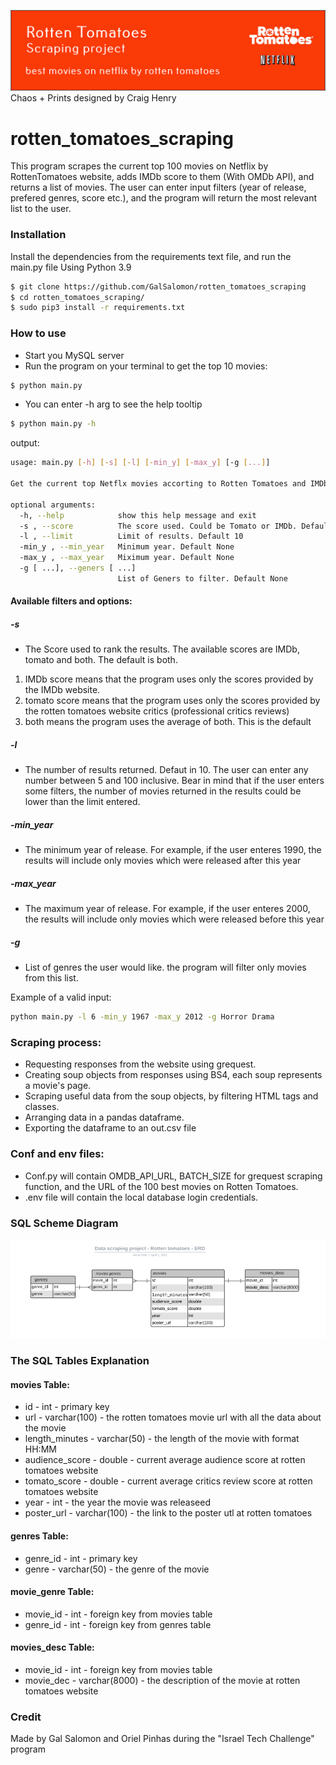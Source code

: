 ![img.png](img.png)
Chaos + Prints designed by Craig Henry

# rotten_tomatoes_scraping
This program scrapes the current top 100 movies on Netflix by RottenTomatoes website, adds IMDb score to them (With OMDb API), and returns a list of movies. The user can enter input filters (year of release, 
prefered genres, score etc.), and the program will return the most relevant list to the user.

### Installation

Install the dependencies from the requirements text file, and run the main.py file
Using Python 3.9
```sh
$ git clone https://github.com/GalSalomon/rotten_tomatoes_scraping
$ cd rotten_tomatoes_scraping/
$ sudo pip3 install -r requirements.txt
```

### How to use
* Start you MySQL server 
* Run the program on your terminal to get the top 10 movies:
```sh
$ python main.py 
```
* You can enter -h arg to see the help tooltip
```sh
$ python main.py -h
```
output:
```sh
usage: main.py [-h] [-s] [-l] [-min_y] [-max_y] [-g [...]]

Get the current top Netflx movies accorting to Rotten Tomatoes and IMDb.

optional arguments:
  -h, --help            show this help message and exit
  -s , --score          The score used. Could be Tomato or IMDb. Default is Both
  -l , --limit          Limit of results. Default 10
  -min_y , --min_year   Minimum year. Default None
  -max_y , --max_year   Miximum year. Default None
  -g [ ...], --geners [ ...]
                        List of Geners to filter. Default None

```
#### Available filters and options:

##### -s
* The Score used to rank the results. The available scores are IMDb, tomato and both.
The default is both.
1. IMDb score means that the program uses only the scores provided by the IMDb 
website.
2. tomato score means that the program uses only the scores provided by the rotten tomatoes 
website critics (professional critics reviews)
3.  both means the program uses the average of both. This is the default

##### -l
* The number of results returned. Defaut in 10. The user can enter any number between 5 and 100
inclusive. Bear in mind that if the user enters some filters, the number of movies returned 
in the results could be lower than the limit entered.

##### -min_year
* The minimum year of release. For example, if the user enteres 1990, the results will include 
only movies which were released after this year

##### -max_year
* The maximum year of release. For example, if the user enteres 2000, the results will include 
only movies which were released before this year

##### -g
* List of genres the user would like. the program will filter only movies from this list.

Example of a valid input:
```sh
python main.py -l 6 -min_y 1967 -max_y 2012 -g Horror Drama
```

### Scraping process:
* Requesting responses from the website using grequest.
* Creating soup objects from responses using BS4, each soup represents a movie's page.
* Scraping useful data from the soup objects, by filtering HTML tags and classes.
* Arranging data in a pandas dataframe.
* Exporting the dataframe to an out.csv file


### Conf and env files:
* Conf.py will contain OMDB_API_URL, BATCH_SIZE for grequest scraping function, and the URL of the 100 best movies on Rotten Tomatoes.
* .env file will contain the local database login credentials.


### SQL Scheme Diagram
![ERD.png](ERD.png)
### The SQL Tables Explanation

#### movies Table:
* id - int - primary key
* url - varchar(100) - the rotten tomatoes movie url with all the data about the movie
* length_minutes - varchar(50) - the length of the movie with format HH:MM
* audience_score - double - current average audience score at rotten tomatoes website
* tomato_score - double - current average critics review score at rotten tomatoes website
* year - int - the year the movie was releaseed
* poster_url - varchar(100) - the link to the poster utl at rotten tomatoes
#### genres Table:
* genre_id - int - primary key
* genre - varchar(50) - the genre of the movie
#### movie_genre Table:
* movie_id - int - foreign key from movies table
* genre_id - int - foreign key from genres table 
#### movies_desc Table:
* movie_id - int - foreign key from movies table
* movie_dec - varchar(8000) - the description of the movie at rotten tomatoes website



### Credit
Made by Gal Salomon and Oriel Pinhas during the "Israel Tech Challenge" program

